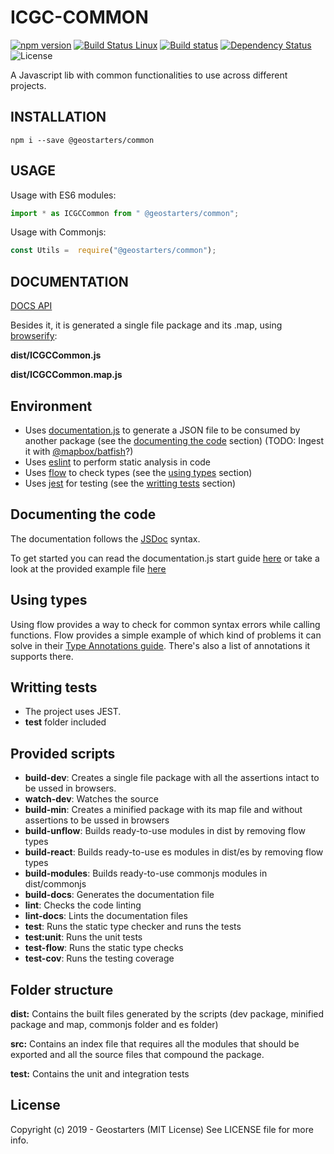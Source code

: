 # ICGC-COMMON
[![npm version](https://badge.fury.io/js/%40geostarters%2Fcommon.svg)](https://badge.fury.io/js/%40geostarters%2Fcommon)
[![Build Status Linux](https://travis-ci.org/geostarters/icgc-js-common.svg?branch=master)](https://travis-ci.org/geostarters/icgc-js-common)
[![Build status](https://ci.appveyor.com/api/projects/status/aa2bikit893mt4xq/branch/master?svg=true)](https://ci.appveyor.com/project/geostarters/icgc-js-common/branch/master)
[![Dependency Status](https://david-dm.org/geostarters/icgc-js-common.svg)](https://david-dm.org/geostarters/icgc-js-common)
![License](https://img.shields.io/badge/license-MIT-blue.svg)

A Javascript lib with common functionalities to use across different projects.

## <a name="install"></a>INSTALLATION

```
npm i --save @geostarters/common
```

## USAGE

Usage with ES6 modules:
``` js
import * as ICGCCommon from " @geostarters/common";
```

Usage with Commonjs:
``` js
const Utils =  require("@geostarters/common");
```


## DOCUMENTATION

[DOCS API](api.md)




Besides it,  it is generated a single file package and its .map, using [browserify](http://browserify.org/):

  **dist/ICGCCommon.js**

  **dist/ICGCCommon.map.js**

## Environment

* Uses [documentation.js](https://github.com/documentationjs/documentation) to generate a JSON file to be consumed by another package (see the [documenting the code](#documentation) section) (TODO: Ingest it with [@mapbox/batfish](https://github.com/mapbox/batfish)?)
* Uses [eslint](https://eslint.org/) to perform static analysis in code
* Uses [flow](https://flow.org/) to check types (see the [using types](#types) section)
* Uses [jest](https://jestjs.io/) for testing (see the [writting tests](#testing) section)


## <a name="documentation"></a>Documenting the code
The documentation follows the [JSDoc](http://usejsdoc.org/about-getting-started.html) syntax. 

To get started you can read the documentation.js start guide [here](https://github.com/documentationjs/documentation/blob/master/docs/GETTING_STARTED.md) or take a look at the provided example file [here](https://github.com/geostarters/js-project-template/blob/master/src/geo/latlon.js)

## <a name="types"></a>Using types
Using flow provides a way to check for common syntax errors while calling functions. Flow provides a simple example of which kind of problems it can solve in their [Type Annotations guide](https://flow.org/en/docs/types/). There's also a list of annotations it supports there.

## <a name="testing"></a>Writting tests

* The project uses JEST.
* **test** folder included
  

## Provided scripts

* __build-dev__: Creates a single file package with all the assertions intact to be ussed in browsers. 
* __watch-dev__: Watches the source
* __build-min__: Creates a minified package with its map file and without assertions to be ussed in browsers
* __build-unflow__: Builds ready-to-use modules in dist by removing flow types
* __build-react__: Builds ready-to-use es modules in dist/es by removing flow types
* __build-modules__: Builds ready-to-use commonjs modules in dist/commonjs
* __build-docs__: Generates the documentation file
* __lint__: Checks the code linting
* __lint-docs__: Lints the documentation files
* __test__: Runs the static type checker and runs the tests
* __test:unit__: Runs the unit tests
* __test-flow__: Runs the static type checks
* __test-cov__: Runs the testing coverage


## Folder structure

__dist:__ Contains the built files generated by the scripts (dev package, minified package and map, commonjs folder and es folder)

__src:__ Contains an index file that requires all the modules that should be exported and all the source files that compound the package.

__test:__ Contains the unit and integration tests

## License

Copyright (c) 2019 - Geostarters (MIT License)
See LICENSE file for more info.